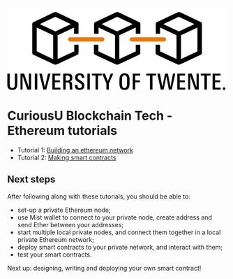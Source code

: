 ![BC Tech logo](images/bcdlt-blocks-UT-500px.png)

# CuriousU Blockchain Tech - Ethereum tutorials 

- Tutorial 1: [Building an ethereum network](./ethereum-network)
- Tutorial 2: [Making smart contracts](./smart-contracts)

## Next steps

After following along with these tutorials, you should be able to:

* set-up a private Ethereum node;
* use Mist wallet to connect to your private node, create address and send Ether between your addresses;
* start multiple local private nodes, and connect them together in a local private Ethereum network;
* deploy smart contracts to your private network, and interact with them;
* test your smart contracts.

Next up: designing, writing and deploying your own smart contract!

